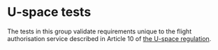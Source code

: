# U-space tests

The tests in this group validate requirements unique to the flight authorisation
service described in Article 10 of
[the U-space regulation](https://eur-lex.europa.eu/legal-content/EN/TXT/HTML/?uri=CELEX:32021R0664&from=EN#d1e1041-161-1).

